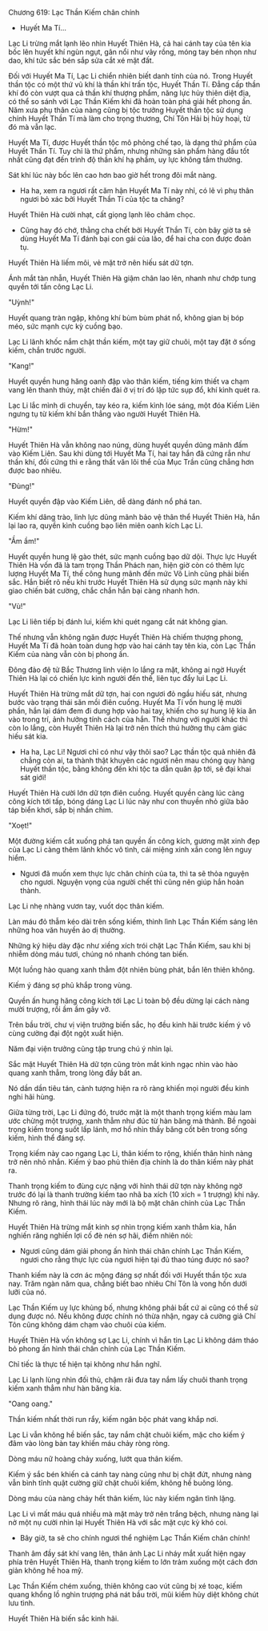 




Chương 619: Lạc Thần Kiếm chân chính


- Huyết Ma Tí...

Lạc Li trừng mắt lạnh lẽo nhìn Huyết Thiên Hà, cả hai cánh tay của tên kia bốc lên huyết khí ngùn ngụt, gân nổi như vảy rồng, móng tay bén nhọn như dao, khí tức sắc bén sắp sửa cắt xé mặt đất.

Đối với Huyết Ma Tí, Lạc Li chiển nhiên biết danh tính của nó. Trong Huyết thần tộc có một thứ vũ khí là thần khí trấn tộc, Huyết Thần Tí. Đẳng cấp thần khí đó còn vượt qua cả thần khí thượng phẩm, năng lực hủy thiên diệt địa, có thể so sánh với Lạc Thần Kiếm khi đã hoàn toàn phá giải hết phong ấn. Năm xưa phụ thân của nàng cũng bị tộc trưởng Huyết thần tộc sử dụng chính Huyết Thần Tí mà làm cho trọng thương, Chí Tôn Hải bị hủy hoại, từ đó mà vẫn lạc.

Huyết Ma Tí, được Huyết thần tộc mô phỏng chế tạo, là dạng thứ phẩm của Huyết Thần Tí. Tuy chỉ là thứ phẩm, nhưng những sản phẩm hàng đầu tốt nhất cũng đạt đến trình độ thần khí hạ phẩm, uy lực không tầm thường.

Sát khí lúc này bốc lên cao hơn bao giờ hết trong đôi mắt nàng.

- Ha ha, xem ra ngươi rất căm hận Huyết Ma Tí này nhỉ, có lẽ vì phụ thân ngươi bỏ xác bởi Huyết Thần Tí của tộc ta chăng?

Huyết Thiên Hà cười nhạt, cất giọng lạnh lẽo châm chọc.

- Cũng hay đó chớ, thằng cha chết bởi Huyết Thần Tí, còn bây giờ ta sẽ dùng Huyết Ma Tí đánh bại con gái của lão, để hai cha con được đoàn tụ.

Huyết Thiên Hà liếm môi, vẻ mặt trở nên hiếu sát dữ tợn.

Ánh mắt tàn nhẫn, Huyết Thiên Hà giậm chân lao lên, nhanh như chớp tung quyền tới tấn công Lạc Li.

"Uỳnh!"

Huyết quang tràn ngập, không khí bùm bùm phát nổ, không gian bị bóp méo, sức mạnh cực kỳ cuồng bạo.

Lạc Li lãnh khốc nắm chặt thần kiếm, một tay giữ chuôi, một tay đặt ở sống kiếm, chắn trước người.

"Kang!"

Huyết quyền hung hăng oanh đập vào thân kiếm, tiếng kim thiết va chạm vang lên thanh thúy, mặt chiến đài ở vị trí đó lập tức sụp đổ, khí kình quét ra.

Lạc Li lắc mình di chuyển, tay kéo ra, kiếm kình lóe sáng, một đóa Kiếm Liên ngưng tụ từ kiếm khí bắn thẳng vào người Huyết Thiên Hà.

"Hừm!"

Huyết Thiên Hà vẫn không nao núng, dùng huyết quyền dũng mãnh đấm vào Kiếm Liên. Sau khi dùng tới Huyết Ma Tí, hai tay hắn đã cứng rắn như thần khí, đối cứng thì e rằng thất văn lôi thể của Mục Trần cũng chẳng hơn được bao nhiêu.

"Đùng!"

Huyết quyền đập vào Kiếm Liên, dễ dàng đánh nổ phá tan.

Kiếm khí dâng trào, linh lực dũng mãnh bảo vệ thân thể Huyết Thiên Hà, hắn lại lao ra, quyền kình cuồng bạo liên miên oanh kích Lạc Li.

"Ầm ầm!"

Huyết quyền hung lệ gào thét, sức mạnh cuồng bạo dữ dội. Thực lực Huyết Thiên Hà vốn đã là tam trọng Thần Phách nan, hiện giờ còn có thêm lực lượng Huyết Ma Tí, thế công hung mãnh đến mức Võ Linh cũng phải biến sắc. Hắn biết rõ nếu khi trước Huyết Thiên Hà sử dụng sức mạnh này khi giao chiến bát cường, chắc chắn hắn bại càng nhanh hơn.

"Vù!"

Lạc Li liên tiếp bị đánh lui, kiếm khi quét ngang cắt nát không gian.

Thế nhưng vẫn không ngăn được Huyết Thiên Hà chiếm thượng phong, Huyết Ma Tí đã hoàn toàn dung hợp vào hai cánh tay tên kia, còn Lạc Thần Kiếm của nàng vẫn còn bị phong ấn.

Đông đảo đệ tử Bắc Thương linh viện lo lắng ra mặt, không ai ngờ Huyết Thiên Hà lại có chiến lực kinh người đến thế, liên tục đẩy lui Lạc Li.

Huyết Thiên Hà trừng mắt dữ tợn, hai con ngươi đỏ ngầu hiếu sát, nhưng bước vào trạng thái săn mồi điên cuồng. Huyết Ma Tí vốn hung lệ mười phần, hắn lại dám đem đi dung hợp vào hai tay, khiến cho sự hung lệ kia ăn vào trong trí, ảnh hưởng tính cách của hắn. Thế nhưng với người khác thì còn lo lắng, còn Huyết Thiên Hà lại trở nên thích thú hưởng thụ cảm giác hiếu sát kia.

- Ha ha, Lạc Li! Ngươi chỉ có như vậy thôi sao? Lạc thần tộc quả nhiên đã chẳng còn ai, ta thành thật khuyên các ngươi nên mau chóng quy hàng Huyết thần tộc, bằng không đến khi tộc ta dẫn quân ập tới, sẽ đại khai sát giới!

Huyết Thiên Hà cười lớn dữ tợn điên cuồng. Huyết quyền càng lúc càng công kích tới tấp, bóng dáng Lạc Li lúc này như con thuyền nhỏ giữa bão táp biển khơi, sắp bị nhấn chìm.

"Xoẹt!"

Một đường kiếm cắt xuống phá tan quyền ấn công kích, gương mặt xinh đẹp của Lạc Li càng thêm lãnh khốc vô tình, cái miệng xinh xắn cong lên nguy hiểm.

- Ngươi đã muốn xem thực lực chân chính của ta, thì ta sẽ thỏa nguyện cho ngươi. Nguyện vọng của người chết thì cũng nên giúp hắn hoàn thành.

Lạc Li nhẹ nhàng vươn tay, vuốt dọc thân kiếm.

Làn máu đỏ thẫm kéo dài trên sống kiếm, thình lình Lạc Thần Kiếm sáng lên những hoa văn huyền ảo dị thường.

Những ký hiệu dày đặc như xiềng xích trói chặt Lạc Thần Kiếm, sau khi bị nhiễm dòng máu tươi, chúng nó nhanh chóng tan biến.

Một luồng hào quang xanh thẳm đột nhiên bùng phát, bắn lên thiên không.

Kiếm ý đáng sợ phủ khắp trong vùng.

Quyền ấn hung hăng công kích tới Lạc Li toàn bộ đều dừng lại cách nàng mười trượng, rồi ầm ầm gãy vỡ.

Trên bầu trời, chư vị viện trưởng biến sắc, họ đều kinh hãi trước kiếm ý vô cùng cường đại đột ngột xuất hiện.

Năm đại viện trưởng cũng tập trung chú ý nhìn lại.

Sắc mặt Huyết Thiên Hà dữ tợn cũng tròn mắt kinh ngạc nhìn vào hào quang xanh thẳm, trong lòng đầy bất an.

Nó dần dần tiêu tán, cảnh tượng hiện ra rõ ràng khiến mọi người đều kinh nghi hãi hùng.

Giữa từng trời, Lạc Li đứng đó, trước mặt là một thanh trọng kiếm màu lam ước chừng một trượng, xanh thẳm như đúc từ hàn băng mà thành. Bề ngoài trọng kiếm trong suốt lấp lánh, mơ hồ nhìn thấy băng cốt bên trong sống kiếm, hình thể đáng sợ.

Trọng kiếm này cao ngang Lạc Li, thân kiếm to rộng, khiến thân hình nàng trở nên nhỏ nhắn. Kiếm ý bao phủ thiên địa chính là do thân kiếm này phát ra.

Thanh trọng kiếm to đùng cực nặng với hình thái dữ tợn này không ngờ trước đó lại là thanh trường kiếm tao nhã ba xích (10 xích = 1 trượng) khi nãy. Nhưng rõ ràng, hình thái lúc này mới là bộ mặt chân chính của Lạc Thần Kiếm.

Huyết Thiên Hà trừng mắt kinh sợ nhìn trọng kiếm xanh thẳm kia, hắn nghiến răng nghiến lợi cố đè nén sợ hãi, điềm nhiên nói:

- Ngươi cũng dám giải phong ấn hình thái chân chính Lạc Thần Kiếm, ngươi cho rằng thực lực của ngươi hiện tại đủ thao túng được nó sao?

Thanh kiếm này là cơn ác mộng đáng sợ nhất đối với Huyết thần tộc xưa nay. Trăm ngàn năm qua, chẳng biết bao nhiêu Chí Tôn là vong hồn dưới lưỡi của nó.

Lạc Thần Kiếm uy lực khủng bố, nhưng không phải bất cứ ai cũng có thể sử dụng được nó. Nếu không được chính nó thừa nhận, ngay cả cường giả Chí Tôn cũng không dám chạm vào chuôi của kiếm.

Huyết Thiên Hà vốn không sợ Lạc Li, chính vì hắn tin Lạc Li không dám tháo bỏ phong ấn hình thái chân chính của Lạc Thần Kiếm.

Chỉ tiếc là thực tế hiện tại không như hắn nghĩ.

Lạc Li lạnh lùng nhìn đối thủ, chậm rãi đưa tay nắm lấy chuôi thanh trọng kiếm xanh thẳm như hàn băng kia.

"Oang oang."

Thần kiếm nhất thời run rẩy, kiếm ngân bộc phát vang khắp nơi.

Lạc Li vẫn không hề biến sắc, tay nắm chặt chuôi kiếm, mặc cho kiếm ý đâm vào lòng bàn tay khiến máu chảy ròng ròng.

Dòng máu nữ hoàng chảy xuống, lướt qua thân kiếm.

Kiếm ý sắc bén khiến cả cánh tay nàng cũng như bị chặt đứt, nhưng nàng vẫn bình tĩnh quật cường giữ chặt chuôi kiếm, không hề buông lỏng.

Dòng máu của nàng chảy hết thân kiếm, lúc này kiếm ngân tĩnh lặng.

Lạc Li vì mất máu quá nhiều mà mặt mày trở nên trắng bệch, nhưng nàng lại nở một nụ cười nhìn lại Huyết Thiên Hà với sắc mặt cực kỳ khó coi.

- Bây giờ, ta sẽ cho chính ngươi thể nghiệm Lạc Thần Kiếm chân chính!

Thanh âm đầy sát khí vang lên, thân ảnh Lạc Li nháy mắt xuất hiện ngay phía trên Huyết Thiên Hà, thanh trọng kiếm to lớn trảm xuống một cách đơn giản không hề hoa mỹ.

Lạc Thần Kiếm chém xuống, thiên không cao vút cũng bị xé toạc, kiếm quang khổng lồ nghìn trượng phá nát bầu trời, mũi kiếm hủy diệt không chút lưu tình.

Huyết Thiên Hà biến sắc kinh hãi.




